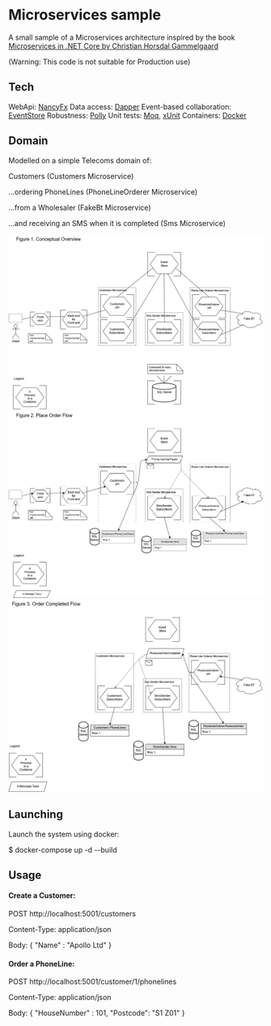 Microservices sample
====================


A small sample of a Microservices architecture inspired by the book [Microservices in .NET Core by Christian Horsdal Gammelgaard](https://www.manning.com/books/microservices-in-net-core)

(Warning: This code is not suitable for Production use)


Tech
----
WebApi: [NancyFx](https://github.com/NancyFx/Nancy)
Data access: [Dapper](https://github.com/StackExchange/Dapper)
Event-based collaboration: [EventStore](https://github.com/EventStore/EventStore)
Robustness: [Polly](https://github.com/App-vNext/Polly)
Unit tests: [Moq](https://github.com/Moq/moq4/wiki/Quickstart), [xUnit](https://xunit.github.io/)
Containers: [Docker](https://www.docker.com/)

Domain
------
Modelled on a simple Telecoms domain of:

Customers (Customers Microservice)

...ordering PhoneLines (PhoneLineOrderer Microservice)

...from a Wholesaler (FakeBt Microservice)

...and receiving an SMS when it is completed (Sms Microservice)

![alt text](https://raw.githubusercontent.com/JonQuxBurton/MicroservicesSample/master/MsSampleDiagram1.png)
![alt text](https://raw.githubusercontent.com/JonQuxBurton/MicroservicesSample/master/MsSampleDiagram2.png)
![alt text](https://raw.githubusercontent.com/JonQuxBurton/MicroservicesSample/master/MsSampleDiagram3.png)


Launching
---------
Launch the system using docker:

$ docker-compose up -d --build


Usage
-----

#### Create a Customer:

POST http://localhost:5001/customers

Content-Type: application/json

Body:
{
	"Name" : "Apollo Ltd"
}

#### Order a PhoneLine:

POST http://localhost:5001/customer/1/phonelines

Content-Type: application/json

Body:
{
	"HouseNumber" : 101,
	"Postcode": "S1 Z01"
}
